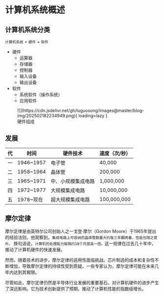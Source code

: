 # 计算机系统概述

## 计算机系统分类

`计算机系统` = `硬件` + `软件`

- 硬件
	- 运算器
	- 存储器
	- 控制器
	- 输入设备
	- 输出设备
- 软件
	- 系统软件（操作系统）
	- 应用软件

<figure markdown="span">
  ![](https://cdn.jsdelivr.net/gh/luguosong/images@master/blog-img/202502182234949.png){ loading=lazy }
  <figcaption>硬件组成</figcaption>
</figure>

## 发展

| 代 | 时间        | 硬件技术      | 速度（次/秒）     |
|---|-----------|-----------|-------------|
| 一 | 1946~1957 | 电子管       | 40,000      |
| 二 | 1958~1964 | 晶体管       | 200,000     |
| 三 | 1965~1971 | 中、小规模集成电路 | 1,000,000   |
| 四 | 1972~1977 | 大规模集成电路   | 10,000,000  |
| 五 | 1978~现在   | 超大规模集成电路  | 100,000,000 |

## 摩尔定律

摩尔定律是由英特尔公司创始人之一戈登·摩尔（Gordon Moore）于1965年提出的经验法则。他观察到，`集成电路上可容纳的晶体管数量大约每三年翻两番，性能也随之提升。`
换句话说，`计算机的处理能力每隔约18个月提高一倍。`这一规律在过去几十年中，推动了计算机硬件的快速发展。

然而，随着技术的进步，摩尔定律的适用性面临挑战。芯片制造的成本和复杂性不断增加，导致摩尔定律的持续性受到质疑。一些专家认为，摩尔定律可能在未来几年内达到其极限。

尽管如此，摩尔定律仍然是半导体行业发展的重要基石，对计算机硬件的进步产生了深远影响。它为技术创新提供了预期，推动了计算机性能的指数级增长。


